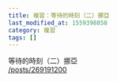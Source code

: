 ```yaml
---
title: 複習：等待的時刻（二）挪亞
last_modified_at: 1559398858
category: 複習
tags: []
---
```


<p>等待的時刻（二）挪亞<br/>
<a href="/posts/269191200" target="_blank">/posts/269191200</a></p>
<p> </p>
